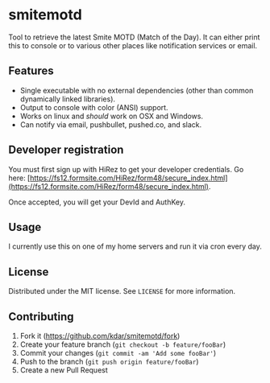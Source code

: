 smitemotd
=========

Tool to retrieve the latest Smite MOTD (Match of the Day). It can either print this to console or to various other places like notification services or email.

## Features

* Single executable with no external dependencies (other than common dynamically linked libraries).
* Output to console with color (ANSI) support.
* Works on linux and *should* work on OSX and Windows.
* Can notify via email, pushbullet, pushed.co, and slack.

## Developer registration

You must first sign up with HiRez to get your developer credentials. Go here: [https://fs12.formsite.com/HiRez/form48/secure_index.html](https://fs12.formsite.com/HiRez/form48/secure_index.html).

Once accepted, you will get your DevId and AuthKey.

## Usage

I currently use this on one of my home servers and run it via cron every day.

## License

Distributed under the MIT license. See `LICENSE` for more information.

## Contributing

1.  Fork it (<https://github.com/kdar/smitemotd/fork>)
2.  Create your feature branch (`git checkout -b feature/fooBar`)
3.  Commit your changes (`git commit -am 'Add some fooBar'`)
4.  Push to the branch (`git push origin feature/fooBar`)
5.  Create a new Pull Request
